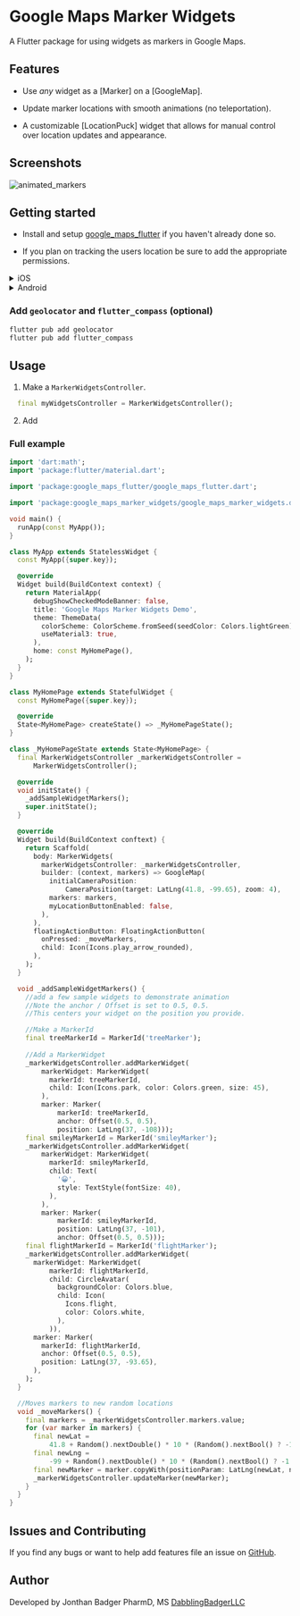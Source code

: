 # Google Maps Marker Widgets

A Flutter package for using widgets as markers in Google Maps.

## Features

* Use *any* widget as a [Marker] on a [GoogleMap].

* Update marker locations with smooth animations (no teleportation).

* A customizable [LocationPuck] widget that allows for manual control over location updates and appearance. 

## Screenshots

![animated_markers](https://github.com/jbadger3/google_maps_marker_widgets/gifs/animated_markers.gif)

## Getting started

* Install and setup [google_maps_flutter](https://pub.dev/packages/google_maps_flutter) if you haven't already done so.

* If you plan on tracking the users location be sure to add the appropriate permissions.

<details>
<summary>iOS</summary>

Update your Info.plist to include permissions to access the user's location. 

For foreground only access use

```xml
<key>NSLocationWhenInUseUsageDescription</key>
<string>This app to access your location when in use?</string>
```

For apps using monitoring location data in the background use

```xml
<key>NSLocationAlwaysAndWhenInUseUsageDescription</key>
<string>This app works best when you allow it to track your location at all times.</string>
```
</details>

<details>
<summary>Android</summary>
For Android open app/src/main/AndroidManifest.xml and add one of following under the `manifest` tag.

``` xml
<uses-permission android:name="android.permission.ACCESS_FINE_LOCATION" />
<uses-permission android:name="android.permission.ACCESS_COARSE_LOCATION" />
```
</details>

### Add `geolocator` and `flutter_compass` (optional)
```bash
flutter pub add geolocator
flutter pub add flutter_compass
```

## Usage


1. Make a `MarkerWidgetsController`.
```dart
  final myWidgetsController = MarkerWidgetsController();
```

2. Add 

### Full example

```dart
import 'dart:math';
import 'package:flutter/material.dart';

import 'package:google_maps_flutter/google_maps_flutter.dart';

import 'package:google_maps_marker_widgets/google_maps_marker_widgets.dart';

void main() {
  runApp(const MyApp());
}

class MyApp extends StatelessWidget {
  const MyApp({super.key});

  @override
  Widget build(BuildContext context) {
    return MaterialApp(
      debugShowCheckedModeBanner: false,
      title: 'Google Maps Marker Widgets Demo',
      theme: ThemeData(
        colorScheme: ColorScheme.fromSeed(seedColor: Colors.lightGreen),
        useMaterial3: true,
      ),
      home: const MyHomePage(),
    );
  }
}

class MyHomePage extends StatefulWidget {
  const MyHomePage({super.key});

  @override
  State<MyHomePage> createState() => _MyHomePageState();
}

class _MyHomePageState extends State<MyHomePage> {
  final MarkerWidgetsController _markerWidgetsController =
      MarkerWidgetsController();

  @override
  void initState() {
    _addSampleWidgetMarkers();
    super.initState();
  }

  @override
  Widget build(BuildContext conftext) {
    return Scaffold(
      body: MarkerWidgets(
        markerWidgetsController: _markerWidgetsController,
        builder: (context, markers) => GoogleMap(
          initialCameraPosition:
              CameraPosition(target: LatLng(41.8, -99.65), zoom: 4),
          markers: markers,
          myLocationButtonEnabled: false,
        ),
      ),
      floatingActionButton: FloatingActionButton(
        onPressed: _moveMarkers,
        child: Icon(Icons.play_arrow_rounded),
      ),
    );
  }

  void _addSampleWidgetMarkers() {
    //add a few sample widgets to demonstrate animation
    //Note the anchor / Offset is set to 0.5, 0.5.
    //This centers your widget on the position you provide.

    //Make a MarkerId
    final treeMarkerId = MarkerId('treeMarker');
    
    //Add a MarkerWidget
    _markerWidgetsController.addMarkerWidget(
        markerWidget: MarkerWidget(
          markerId: treeMarkerId,
          child: Icon(Icons.park, color: Colors.green, size: 45),
        ),
        marker: Marker(
            markerId: treeMarkerId,
            anchor: Offset(0.5, 0.5),
            position: LatLng(37, -108)));
    final smileyMarkerId = MarkerId('smileyMarker');
    _markerWidgetsController.addMarkerWidget(
        markerWidget: MarkerWidget(
          markerId: smileyMarkerId,
          child: Text(
            '😀',
            style: TextStyle(fontSize: 40),
          ),
        ),
        marker: Marker(
            markerId: smileyMarkerId,
            position: LatLng(37, -101),
            anchor: Offset(0.5, 0.5)));
    final flightMarkerId = MarkerId('flightMarker');
    _markerWidgetsController.addMarkerWidget(
      markerWidget: MarkerWidget(
          markerId: flightMarkerId,
          child: CircleAvatar(
            backgroundColor: Colors.blue,
            child: Icon(
              Icons.flight,
              color: Colors.white,
            ),
          )),
      marker: Marker(
        markerId: flightMarkerId,
        anchor: Offset(0.5, 0.5),
        position: LatLng(37, -93.65),
      ),
    );
  }

  //Moves markers to new random locations
  void _moveMarkers() {
    final markers = _markerWidgetsController.markers.value;
    for (var marker in markers) {
      final newLat =
          41.8 + Random().nextDouble() * 10 * (Random().nextBool() ? -1 : 1);
      final newLng =
          -99 + Random().nextDouble() * 10 * (Random().nextBool() ? -1 : 1);
      final newMarker = marker.copyWith(positionParam: LatLng(newLat, newLng));
      _markerWidgetsController.updateMarker(newMarker);
    }
  }
}
```

## Issues and Contributing
If you find any bugs or want to help add features file an issue on [GitHub](https://github.com/jbadger3/google_maps_marker_widgets/issues).

## Author
Developed by Jonthan Badger PharmD, MS [DabblingBadgerLLC](https://www.dabblingbadger.com)